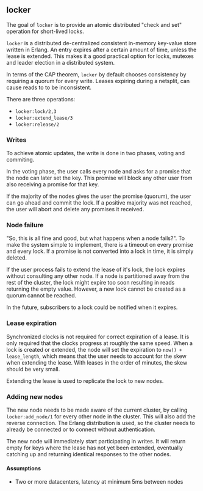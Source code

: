 ## locker

The goal of `locker` is to provide an atomic distributed "check and set"
operation for short-lived locks.

`locker` is a distributed de-centralized consistent in-memory
key-value store written in Erlang. An entry expires after a certain
amount of time, unless the lease is extended. This makes it a good
practical option for locks, mutexes and leader election in a
distributed system.

In terms of the CAP theorem, `locker` by default chooses consistency
by requiring a quorum for every write. Leases expiring during a
netsplit, can cause reads to to be inconsistent.

There are three operations:

 * `locker:lock/2,3`
 * `locker:extend_lease/3`
 * `locker:release/2`


### Writes

To achieve atomic updates, the write is done in two phases, voting and
commiting.

In the voting phase, the user calls every node and asks for a promise
that the node can later set the key. This promise will block any other
user from also receiving a promise for that key.

If the majority of the nodes gives the user the promise (quorum), the
user can go ahead and commit the lock. If a positive majority was not
reached, the user will abort and delete any promises it received.

### Node failure

"So, this is all fine and good, but what happens when a node
fails?". To make the system simple to implement, there is a timeout on
every promise and every lock. If a promise is not converted into a
lock in time, it is simply deleted.

If the user process fails to extend the lease of it's lock, the lock
expires without consulting any other node. If a node is partitioned
away from the rest of the cluster, the lock might expire too soon
resulting in reads returning the empty value. However, a new lock
cannot be created as a quorum cannot be reached.

In the future, subscribers to a lock could be notified when it expires.


### Lease expiration

Synchronized clocks is not required for correct expiration of a
lease. It is only required that the clocks progress at roughly the
same speed. When a lock is created or extended, the node will set the
expiration to `now() + lease_length`, which means that the user needs
to account for the skew when extending the lease. With leases in the
order of minutes, the skew should be very small.

Extending the lease is used to replicate the lock to new nodes.


### Adding new nodes

The new node needs to be made aware of the current cluster, by calling
`locker:add_node/1` for every other node in the cluster. This will
also add the reverse connection. The Erlang distribution is used, so
the cluster needs to already be connected or to connect without
authentication.

The new node will immediately start participating in writes. It will
return empty for keys where the lease has not yet been extended,
eventually catching up and returning identical responses to the other
nodes.


#### Assumptions

 * Two or more datacenters, latency at minimum 5ms between nodes
